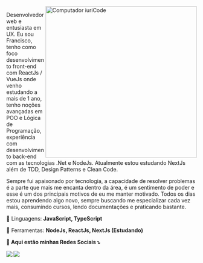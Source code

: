 <img src="https://raw.githubusercontent.com/MicaelliMedeiros/micaellimedeiros/master/image/computer-illustration.png" min-width="400px" max-width="400px" width="400px" align="right" alt="Computador iuriCode">

<p align="left"> 
Desenvolvedor web e entusiasta em UX. Eu sou Francisco, tenho como foco desenvolvimento front-end com ReactJs / VueJs onde venho estudando a mais de 1 ano, tenho noções avançadas em POO e Lógica de Programação, experiência com desenvolvimento back-end com as tecnologias .Net e NodeJs. Atualmente estou estudando NextJs além de TDD, Design Patterns e Clean Code.

Sempre fui apaixonado por tecnologia, a capacidade de resolver problemas é a parte que mais me encanta dentro da área, é um sentimento de poder e esse é um dos principais motivos de eu me manter motivado.
Todos os dias estou aprendendo algo novo, sempre buscando me especializar cada vez mais, consumindo cursos, lendo documentações e praticando bastante.
</p>

<p align="left">
  🦄  Linguagens: <strong>JavaScript, TypeScript</strong>
</p>

<p align="left">
  💼 Ferramentas: <strong> NodeJs, ReactJs, NextJs (Estudando)
</p>

<p align="left">
  💌 Aqui estão minhas Redes Sociais ⤵️
</p>

<p align="left">
  
  <a href="www.linkedin.com/in/francisco-césar" alt="Linkedin">
  <img src="https://img.shields.io/badge/-Linkedin-0e76a8?style=flat-square&logo=Linkedin&logoColor=white&link=https://www.linkedin.com/in/francisco-c%C3%A9sar-94838b17b/" /></a>

  


  <a href="#" alt="Instagram">
  <img src="https://img.shields.io/badge/-Instagram-DF0174?style=flat-square&labelColor=DF0174&logo=instagram&logoColor=white&link=https://www.instagram.com/franciscocmateus/"/></a>
</p>
